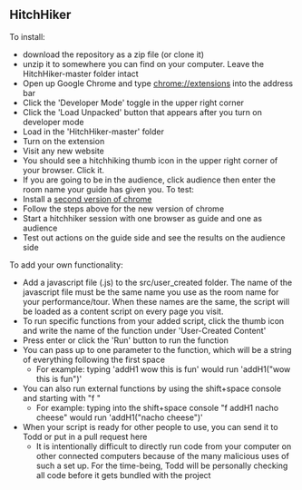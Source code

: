 HitchHiker
---

To install: 
- download the repository as a zip file (or clone it)
- unzip it to somewhere you can find on your computer. Leave the HitchHiker-master folder intact
- Open up Google Chrome and type [chrome://extensions](chrome://extensions) into the address bar
- Click the 'Developer Mode' toggle in the upper right corner
- Click the 'Load Unpacked' button that appears after you turn on developer mode
- Load in the 'HitchHiker-master' folder
- Turn on the extension
- Visit any new website
- You should see a hitchhiking thumb icon in the upper right corner of your browser. Click it.
- If you are going to be in the audience, click audience then enter the room name your guide has given you.
To test:
- Install a [second version of chrome](https://www.google.com/chrome/canary/)
- Follow the steps above for the new version of chrome
- Start a hitchhiker session with one browser as guide and one as audience
- Test out actions on the guide side and see the results on the audience side

To add your own functionality:
- Add a javascript file (.js) to the src/user_created folder. The name of the javascript file must be the same name you use as the room name for your performance/tour. When these names are the same, the script will be loaded as a content script on every page you visit.
- To run specific functions from your added script, click the thumb icon and write the name of the function under 'User-Created Content'
- Press enter or click the 'Run' button to run the function
- You can pass up to one parameter to the function, which will be a string of everything following the first space
    - For example: typing 'addH1 wow this is fun' would run 'addH1("wow this is fun")'
- You can also run external functions by using the shift+space console and starting with "f "
    - For example: typing into the shift+space console "f addH1 nacho cheese" would run 'addH1("nacho cheese")'
- When your script is ready for other people to use, you can send it to Todd or put in a pull request here
    - It is intentionally difficult to directly run code from your computer on other connected computers because of the many malicious uses of such a set up. For the time-being, Todd will be personally checking all code before it gets bundled with the project
